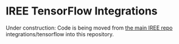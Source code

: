 # IREE TensorFlow Integrations

Under construction: Code is being moved from [the main IREE repo](https://github.com/google/iree) integrations/tensorflow into this repository.


